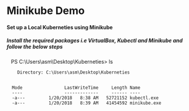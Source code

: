 # Minikube Demo

#### Set up a Local Kuberneties using Minikube

##### Install the required packages  i.e VirtualBox, Kubectl and Minikube and follow the below steps



    PS C:\Users\asm\Desktop\Kuberneties> ls


        Directory: C:\Users\asm\Desktop\Kuberneties


	  Mode                LastWriteTime     Length Name
	  ----                -------------     ------ ----
	  -a---         1/20/2018   8:38 AM   52721152 kubectl.exe
	  -a---         1/20/2018   8:39 AM   41454592 minikube.exe
    
    
    








